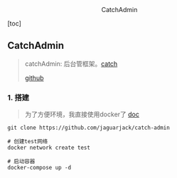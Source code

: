 <center>CatchAdmin</center>





[toc]









## CatchAdmin

> catchAdmin: 后台管框架。[catch](https://catchadmin.com/)
>
> [github](https://github.com/jaguarjack/catch-admin)







### 1. 搭建

> 为了方便环境，我直接使用docker了 [doc](https://catchadmin.com/docs/3.0/catchadmin/install)

```shell
git clone https://github.com/jaguarjack/catch-admin 

# 创建test网络
docker network create test

# 启动容器
docker-compose up -d
```













